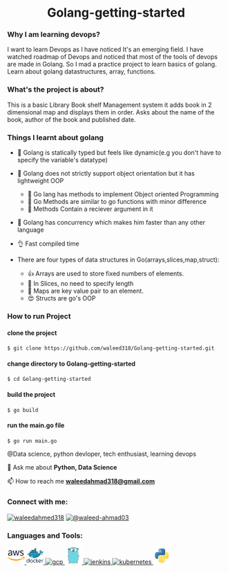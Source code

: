 <h1 align="center">Golang-getting-started</h1>

<h3>Why I am learning devops?</h3>

I want to learn Devops as I have noticed It's an emerging field. I have watched roadmap of Devops and noticed that most of the tools of devops are made in Golang. So I mad a practice project to learn basics of golang. Learn about golang datastructures, array, functions.

<h3>What's the project is about?</h3>
This is a basic Library Book shelf Management system it adds book in 2 dimensional map and displays them in order. Asks about the name of the book, author of the book and published date.

<h3>Things I learnt about golang</h3>

- 🌱 Golang is statically typed but feels like dynamic(e.g you don't have to specify the variable's datatype)

- 👯 Golang does not strictly support object orientation but it has lightweight OOP
    - 💼 Go lang has methods to implement Object oriented Programming
    - 🥢 Go Methods are similar to go functions with minor difference 
    - 🔧 Methods Contain a reciever argument in it

- 🤝 Golang has concurrency which makes him faster than any other language

- 👌 Fast compiled time

- There are four types of data structures in Go(arrays,slices,map,struct):
    - 👍 Arrays are used to store fixed numbers of elements.
    - 👐 In Slices, no need to specify length
    - 💪 Maps are key value pair to an element.
    - 😍 Structs are go's OOP

<h3> How to run Project </h3>

#### clone the project
 ```
 $ git clone https://github.com/waleed318/Golang-getting-started.git
 ```
#### change directory to Golang-getting-started 
```
$ cd Golang-getting-started
```
#### build the project
```
$ go build
```
#### run the main.go file 
```
$ go run main.go
```
 @Data science, python devloper, tech enthusiast, learning devops

 💬 Ask me about **Python, Data Science**

 📫 How to reach me **waleedahmad318@gmail.com**

<h3 align="left">Connect with me:</h3>
<p align="left">
<a href="https://twitter.com/waleedahmed318" target="blank"><img align="center" src="https://raw.githubusercontent.com/rahuldkjain/github-profile-readme-generator/master/src/images/icons/Social/twitter.svg" alt="waleedahmed318" height="30" width="40" /></a>
<a href="https://linkedin.com/in/@waleed-ahmad03" target="blank"><img align="center" src="https://raw.githubusercontent.com/rahuldkjain/github-profile-readme-generator/master/src/images/icons/Social/linked-in-alt.svg" alt="@waleed-ahmad03" height="30" width="40" /></a>
</p>

<h3 align="left">Languages and Tools:</h3>
<p align="left"> <a href="https://aws.amazon.com" target="_blank" rel="noreferrer"> <img src="https://raw.githubusercontent.com/devicons/devicon/master/icons/amazonwebservices/amazonwebservices-original-wordmark.svg" alt="aws" width="40" height="40"/> </a> <a href="https://www.docker.com/" target="_blank" rel="noreferrer"> <img src="https://raw.githubusercontent.com/devicons/devicon/master/icons/docker/docker-original-wordmark.svg" alt="docker" width="40" height="40"/> </a> <a href="https://cloud.google.com" target="_blank" rel="noreferrer"> <img src="https://www.vectorlogo.zone/logos/google_cloud/google_cloud-icon.svg" alt="gcp" width="40" height="40"/> </a> <a href="https://golang.org" target="_blank" rel="noreferrer"> <img src="https://raw.githubusercontent.com/devicons/devicon/master/icons/go/go-original.svg" alt="go" width="40" height="40"/> </a> <a href="https://www.jenkins.io" target="_blank" rel="noreferrer"> <img src="https://www.vectorlogo.zone/logos/jenkins/jenkins-icon.svg" alt="jenkins" width="40" height="40"/> </a> <a href="https://kubernetes.io" target="_blank" rel="noreferrer"> <img src="https://www.vectorlogo.zone/logos/kubernetes/kubernetes-icon.svg" alt="kubernetes" width="40" height="40"/> </a> <a href="https://www.python.org" target="_blank" rel="noreferrer"> <img src="https://raw.githubusercontent.com/devicons/devicon/master/icons/python/python-original.svg" alt="python" width="40" height="40"/> </a> </p>
